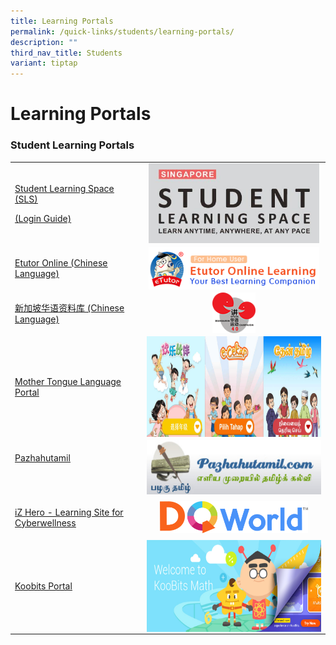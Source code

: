 ```yaml
---
title: Learning Portals
permalink: /quick-links/students/learning-portals/
description: ""
third_nav_title: Students
variant: tiptap
---
```

<h1><strong>Learning Portals</strong></h1>
<h3>Student Learning Portals</h3>
<table style="minWidth: 50px">
<colgroup>
<col>
<col>
</colgroup>
<tbody>
<tr>
<td rowspan="1" colspan="1">
<p><a href="https://vle.learning.moe.edu.sg/login" rel="noopener noreferrer nofollow" target="_blank"><u>Student Learning Space (SLS)</u></a>
</p>
<p><a href="https://static.learning.moe.edu.sg/UserGuide/login-troubleshooting.html" rel="noopener noreferrer nofollow" target="_blank"><u>(Login Guide)</u></a>
</p>
</td>
<td rowspan="1" colspan="1">
<div class="isomer-image-wrapper">
<img style="margin: auto; outline: 0px; padding: 0px; border: none; max-width: 100%; clear: both; display: block; width: 273px; height: 128px;" height="auto" width="100%" alt="SLS logo.JPG" src="/images/SLS%20logo.jpg">
</div>
</td>
</tr>
<tr>
<td rowspan="1" colspan="1">
<p><a href="https://www.ezhishi.net/Contents/" rel="noopener noreferrer nofollow" target="_blank"><u>Etutor Online (Chinese Language)</u></a>
</p>
</td>
<td rowspan="1" colspan="1">
<div class="isomer-image-wrapper">
<img style="margin: auto; outline: 0px; padding: 0px; border: none; max-width: 100%; clear: both; display: block; width: 273px; height: 68px;" height="auto" width="100%" alt="etutor.png" src="/images/etutor.png">
</div>
</td>
</tr>
<tr>
<td rowspan="1" colspan="1">
<p><a href="https://www.languagecouncils.sg/mandarin/ch/learning-resources/singaporean-mandarin-database/search?search=&amp;category=&amp;alp=e&amp;sortby=a-z&amp;page=1" rel="noopener noreferrer nofollow" target="_blank"><u>新加坡华语资料库 (Chinese Language)</u></a>
</p>
</td>
<td rowspan="1" colspan="1">
<div class="isomer-image-wrapper">
<img style="margin: auto; outline: 0px; padding: 0px; border: none; max-width: 25%; clear: both; display: block;" height="auto" width="100%" alt="mandarin-campaign-logo.png" src="/images/mandarin-campaign-logo.png">
</div>
</td>
</tr>
<tr>
<td rowspan="1" colspan="1">
<p><a href="https://www.moe.gov.sg/primary/curriculum/mother-tongue-languages" rel="noopener noreferrer nofollow" target="_blank"><u>Mother Tongue Language Portal</u></a>
</p>
</td>
<td rowspan="1" colspan="1">
<div class="isomer-image-wrapper">
<img style="margin: auto; outline: 0px; padding: 0px; border: none; max-width: 100%; clear: both; display: block; width: 497px; height: 161px;" height="auto" width="100%" alt="MTL.JPG" src="/images/MTL.jpg">
</div>
</td>
</tr>
<tr>
<td rowspan="1" colspan="1">
<p><a href="https://pazhahutamil.com/login/index.php" rel="noopener noreferrer nofollow" target="_blank"><u>Pazhahutamil</u></a>
</p>
<p>
<br>
</p>
</td>
<td rowspan="1" colspan="1">
<div class="isomer-image-wrapper">
<img style="margin: auto; outline: 0px; padding: 0px; border: none; max-width: 100%; clear: both; display: block; width: 367px; height: 87px;" height="auto" width="100%" alt="Pazhahutamil Logo.PNG" src="/images/Pazhahutamil%20Logo.png">
</div>
</td>
</tr>
<tr>
<td rowspan="1" colspan="1">
<p><a href="https://www.dqworld.net/#!/landing" rel="noopener noreferrer nofollow" target="_blank"><u>iZ Hero - Learning Site for Cyberwellness</u></a>
</p>
</td>
<td rowspan="1" colspan="1">
<div class="isomer-image-wrapper">
<img style="margin: auto; outline: 0px; padding: 0px; border: none; max-width: 100%; clear: both; display: block; width: 237px; height: 51px;" height="auto" width="100%" alt="dqworld logo.png" src="/images/dqworld%20logo.png">
</div>
</td>
</tr>
<tr>
<td rowspan="1" colspan="1">
<p><a href="https://problemsums.koobits.com/?utm_source=ruler&amp;utm_medium=cloudflare&amp;utm_campaign=login" rel="noopener noreferrer nofollow" target="_blank"><u>Koobits Portal</u></a>
</p>
</td>
<td rowspan="1" colspan="1">
<div class="isomer-image-wrapper">
<img style="margin: auto; outline: 0px; padding: 0px; border: none; max-width: 100%; clear: both; display: block; width: 367px; height: 147px;" height="auto" width="100%" alt="Koobits.png" src="/images/Koobits.png">
</div>
</td>
</tr>
</tbody>
</table>
<p></p>